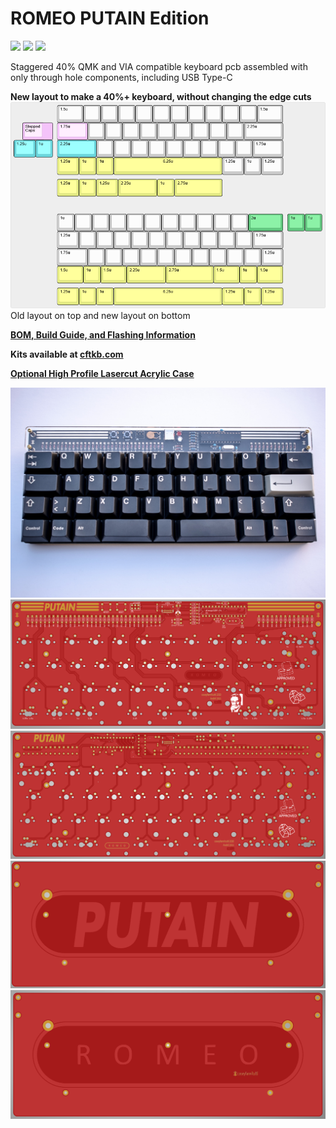 # ROMEO PUTAIN Edition

<img src="https://cdn.discordapp.com/emojis/804441632803651594.png?v=1" height="100"/> <img src="https://external-content.duckduckgo.com/iu/?u=https%3A%2F%2Fimage.tmdb.org%2Ft%2Fp%2Foriginal%2F9WsvKjheeizXCcZrFjZCrCoItqO.jpg&f=1&nofb=1" height="100"/> <img src="https://raw.githubusercontent.com/mkbdfr/website/master/src/assets/img/MKFR_Logo-black.png" height="100"/>


Staggered 40% QMK and VIA compatible keyboard pcb assembled with only through hole components, including USB Type-C

**New layout to make a 40%+ keyboard, without changing the edge cuts**
![](./doc/images/romeo-new-layout.png)
Old layout on top and new layout on bottom

**[BOM, Build Guide, and Flashing Information](./doc)**

**Kits available at [cftkb.com](https://www.cftkb.com)**

**[Optional High Profile Lasercut Acrylic Case](./case)**

![romeo](./doc/images/romeo.jpg)
![](./doc/images/romeo-pcb-top.png)
![](./doc/images/romeo-pcb-bottom.png)
![](./doc/images/romeo-bottom-bottom.png)
![](./doc/images/romeo-bottom-top.png)
